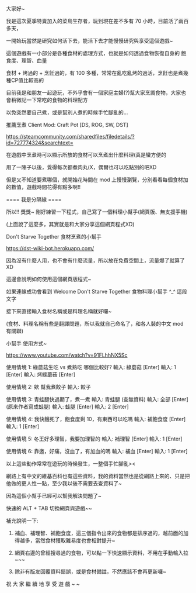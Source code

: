 大家好~

我是這次夏季特賣加入的菜鳥生存者，玩到現在差不多有 70 小時，目前活了兩百多天，

一開始玩當然是研究如何活下去，能活下去才能慢慢研究與享受這個遊戲~

這個遊戲有一小部分是各種食材的處理方式，也就是如何透過食物恢復自身的 飽食度、理智、血量

食材 + 烤過的 + 烹飪過的，有 100 多種，常常在亂吃亂烤的過活，烹飪也是煮幾種CP值比較高的

目前我是和朋友一起遊玩，不外乎會有一個家庭主婦(?)幫大家烹調食物，大家也會稍微記一下常吃的食物的料理配方

以免突然要自己煮，或是幫別人煮的時候手忙腳亂的...

推薦烹煮 Client Mod:
Craft Pot [DS, ROG, SW, DST]

https://steamcommunity.com/sharedfiles/filedetails/?id=727774324&searchtext=

在遊戲中烹煮時可以顯示所放的食材可以烹煮出什麼料理(真是蠻方便的

用了一陣子以後，覺得每次都煮肉丸(X，偶爾也可以吃點別的吧XD

但是又不知道要煮哪個，就開始花時間在 mod 上慢慢瀏覽，分別看看每個食材加的數值，遊戲時間花得有點多啊!!

====  我是分隔線 ====

所以!! 獎獎~ 剛好練習一下程式，自己寫了一個料理小幫手(網頁版、無支援手機)

(上面說了這麼多，其實就是和大家分享這個網頁程式XD)

Don't Starve Together 食材烹煮的小幫手

https://dst-wiki-bot.herokuapp.com/

因為沒有什麼人用，也不會有什麼流量，所以放在免費空間上，流量爆了就算了XD

這邊會說明如何使用這個網頁版程式~

如果連線成功會看到 Welcome Don't Starve Together 食物料理小幫手 ^_^ 這段文字

接下來直接輸入食材名稱或是料理名稱就好囉~

(食材、料理名稱有些是翻譯問題，所以我就自己命名了，和各人裝的中文 mod 有關聯)


小幫手 使用方式~

https://www.youtube.com/watch?v=91FLhhNX5Sc

使用情境 1: 綠蘑菇生吃 vs 煮熟吃 哪個比較好?
輸入: 綠蘑菇 [Enter]
輸入: 1 [Enter]
輸入: 烤綠蘑菇 [Enter]

使用情境 2: 欸 幫我煮餃子
輸入: 餃子

使用情境 3: 青蛙腿快過期了，煮一煮
輸入: 青蛙腿
(查無資料)
輸入: 全部 [Enter]
(原來作者寫成蛙腿)
輸入: 蛙腿 [Enter]
輸入: 2 [Enter]

使用情境 4: 我快餓死了，飽食度剩 10，有東西可以吃嗎
輸入: 補飽食度 [Enter]
輸入: 1 [Enter]

使用情境 5: 冬王好多理智，我要加理智的
輸入: 補理智 [Enter]
輸入: 1 [Enter]

使用情境 6: 靠邀，好痛，沒血了，有加血的嗎
輸入: 補血 [Enter]
輸入: 1 [Enter]

以上這些動作常常在遊玩的時候發生，一整個手忙腳亂><

網路上有中文的維基百科也有這些資料，我的資料當然也是從網路上來的、只是把他做的更人性一點，至少我以後不需要去查資料了~

因為這個小幫手已經可以幫我解決問題了~

快速的 ALT + TAB 切換網頁與遊戲~~

補充說明一下:

1. 補血、補理智、補飽食度，這三個指令出來的食物都是排序過的，越前面的加得越多，當然食材獲取難易度也會相對提升~

2. 網頁右邊的曾經搜尋過的食物，可以點一下快速顯示資料，不用在手動輸入拉~~~

3. 除非有版友回覆資料錯誤，或是食材備註，不然應該不會再更新囉~


祝 大 家 繼 續 地 享 受 遊 戲 ~ ~